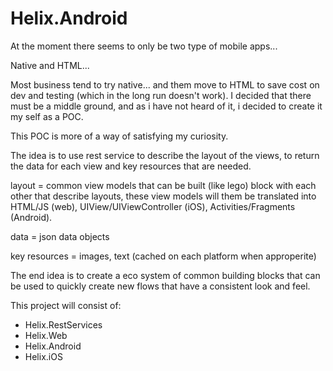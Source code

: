 # Helix.Android

At the moment there seems to only be two type of mobile apps...

Native and HTML...

Most business tend to try native... and them move to HTML to save cost on dev and testing (which in the long run doesn't work). 
I decided that there must be a middle ground, and as i have not heard of it, i decided to create it my self as a POC. 

This POC is more of a way of satisfying my curiosity.

The idea is to use rest service to describe the layout of the views, to return the data for each view and key resources that are needed.

layout = common view models that can be built (like lego) block with each other that describe layouts, these view models will them be translated into HTML/JS (web), UIView/UIViewController (iOS), Activities/Fragments (Android).

data = json data objects

key resources = images, text (cached on each platform when approperite)

The end idea is to create a eco system of common building blocks that can be used to quickly create new flows that have a consistent look and feel. 

This project will consist of:
 - Helix.RestServices
 - Helix.Web
 - Helix.Android
 - Helix.iOS
